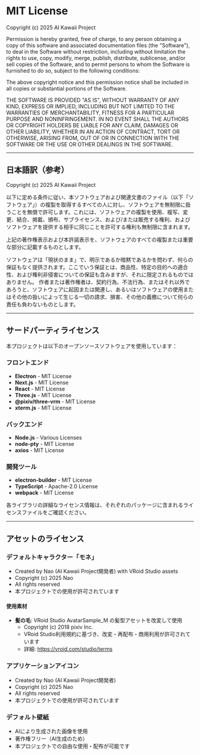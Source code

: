 # MIT License

Copyright (c) 2025 AI Kawaii Project

Permission is hereby granted, free of charge, to any person obtaining a copy
of this software and associated documentation files (the "Software"), to deal
in the Software without restriction, including without limitation the rights
to use, copy, modify, merge, publish, distribute, sublicense, and/or sell
copies of the Software, and to permit persons to whom the Software is
furnished to do so, subject to the following conditions:

The above copyright notice and this permission notice shall be included in all
copies or substantial portions of the Software.

THE SOFTWARE IS PROVIDED "AS IS", WITHOUT WARRANTY OF ANY KIND, EXPRESS OR
IMPLIED, INCLUDING BUT NOT LIMITED TO THE WARRANTIES OF MERCHANTABILITY,
FITNESS FOR A PARTICULAR PURPOSE AND NONINFRINGEMENT. IN NO EVENT SHALL THE
AUTHORS OR COPYRIGHT HOLDERS BE LIABLE FOR ANY CLAIM, DAMAGES OR OTHER
LIABILITY, WHETHER IN AN ACTION OF CONTRACT, TORT OR OTHERWISE, ARISING FROM,
OUT OF OR IN CONNECTION WITH THE SOFTWARE OR THE USE OR OTHER DEALINGS IN THE
SOFTWARE.

---

## 日本語訳（参考）

Copyright (c) 2025 AI Kawaii Project

以下に定める条件に従い、本ソフトウェアおよび関連文書のファイル（以下「ソフトウェア」）の複製を取得するすべての人に対し、ソフトウェアを無制限に扱うことを無償で許可します。これには、ソフトウェアの複製を使用、複写、変更、結合、掲載、頒布、サブライセンス、および/または販売する権利、およびソフトウェアを提供する相手に同じことを許可する権利も無制限に含まれます。

上記の著作権表示および本許諾表示を、ソフトウェアのすべての複製または重要な部分に記載するものとします。

ソフトウェアは「現状のまま」で、明示であるか暗黙であるかを問わず、何らの保証もなく提供されます。ここでいう保証とは、商品性、特定の目的への適合性、および権利非侵害についての保証も含みますが、それに限定されるものではありません。 作者または著作権者は、契約行為、不法行為、またはそれ以外であろうと、ソフトウェアに起因または関連し、あるいはソフトウェアの使用またはその他の扱いによって生じる一切の請求、損害、その他の義務について何らの責任も負わないものとします。

---

## サードパーティライセンス

本プロジェクトは以下のオープンソースソフトウェアを使用しています：

### フロントエンド
- **Electron** - MIT License
- **Next.js** - MIT License
- **React** - MIT License
- **Three.js** - MIT License
- **@pixiv/three-vrm** - MIT License
- **xterm.js** - MIT License

### バックエンド
- **Node.js** - Various Licenses
- **node-pty** - MIT License
- **axios** - MIT License

### 開発ツール
- **electron-builder** - MIT License
- **TypeScript** - Apache-2.0 License
- **webpack** - MIT License

各ライブラリの詳細なライセンス情報は、それぞれのパッケージに含まれるライセンスファイルをご確認ください。

---

## アセットのライセンス

### デフォルトキャラクター「モネ」
- Created by Nao (AI Kawaii Project開発者) with VRoid Studio assets
- Copyright (c) 2025 Nao
- All rights reserved
- 本プロジェクトでの使用が許可されています

#### 使用素材
- **髪の毛**: VRoid Studio AvatarSample_M の髪型アセットを改変して使用
  - Copyright (c) 2018 pixiv Inc.
  - VRoid Studio利用規約に基づき、改変・再配布・商用利用が許可されています
  - 詳細: https://vroid.com/studio/terms

### アプリケーションアイコン
- Created by Nao (AI Kawaii Project開発者)
- Copyright (c) 2025 Nao
- All rights reserved
- 本プロジェクトでの使用が許可されています

### デフォルト壁紙
- AIにより生成された画像を使用
- 著作権フリー（AI生成のため）
- 本プロジェクトでの自由な使用・配布が可能です